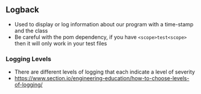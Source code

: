 ## Logback
- Used to display or log information about our program with a time-stamp and the class
- Be careful with the pom dependency, if you have ```<scope>test<scope>``` then it will only work in your test files

### Logging Levels
- There are different levels of logging that each indicate a level of severity
- https://www.section.io/engineering-education/how-to-choose-levels-of-logging/